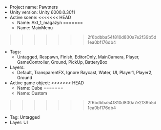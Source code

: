 <!-- UNITY CODE ASSIST INSTRUCTIONS START -->
- Project name: Pawtners
- Unity version: Unity 6000.0.30f1
- Active scene:
<<<<<<< HEAD
  - Name: Akt_1_magazyn
=======
  - Name: MainMenu
>>>>>>> 2f6bdbba54f810d800a7e2f39b5d1ea0bf176db4
  - Tags:
    - Untagged, Respawn, Finish, EditorOnly, MainCamera, Player, GameController, Ground, PickUp, BatteryBox
  - Layers:
    - Default, TransparentFX, Ignore Raycast, Water, UI, Player1, Player2, Ground
- Active game object:
<<<<<<< HEAD
  - Name: Cube
=======
  - Name: Custom
>>>>>>> 2f6bdbba54f810d800a7e2f39b5d1ea0bf176db4
  - Tag: Untagged
  - Layer: UI
<!-- UNITY CODE ASSIST INSTRUCTIONS END -->